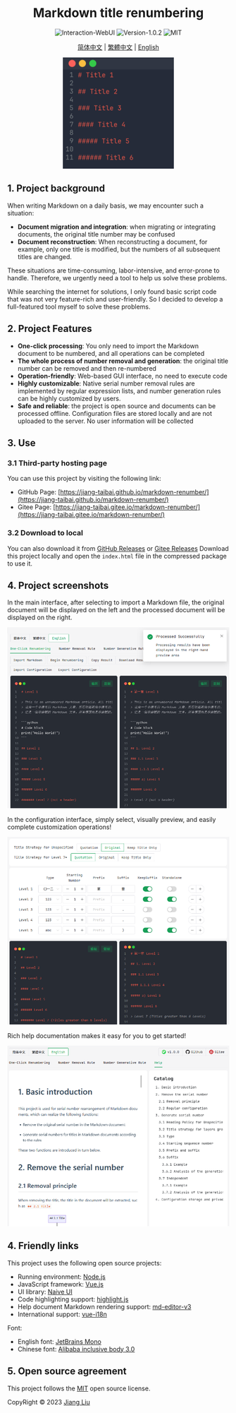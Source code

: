 # <div align="center">Markdown title renumbering</div>

<div align="center">
  <img src="https://img.shields.io/badge/interaction-WebUI-%2396C40F" alt="Interaction-WebUI"/>
  <img src="https://img.shields.io/badge/release-1.0.2-%231081C1" alt="Version-1.0.2"/>
  <img src="https://img.shields.io/badge/license-MIT-%2396C40F" alt="MIT"/>
</div>

<div align="center">

[简体中文](/README.md) |
[繁體中文](/README-zh_TW.md) |
[English](/README-en_US.md)

</div>

<p align="center">
    <img src="assets/img/cover.gif" width="50%" alt="Cover">
</p>

## 1. Project background

When writing Markdown on a daily basis, we may encounter such a situation:

- **Document migration and integration**: when migrating or integrating documents, the original title number may be confused
- **Document reconstruction**: When reconstructing a document, for example, only one title is modified, but the numbers of all subsequent titles are changed.

These situations are time-consuming, labor-intensive, and error-prone to handle. Therefore, we urgently need a tool to help us solve these problems.

While searching the internet for solutions, I only found basic script code that was not very feature-rich and user-friendly. So I decided to develop a full-featured tool myself to solve these problems.

## 2. Project Features

- **One-click processing**: You only need to import the Markdown document to be numbered, and all operations can be completed
- **The whole process of number removal and generation**: the original title number can be removed and then re-numbered
- **Operation-friendly**: Web-based GUI interface, no need to execute code
- **Highly customizable**: Native serial number removal rules are implemented by regular expression lists, and number generation rules can be highly customized by users.
- **Safe and reliable**: the project is open source and documents can be processed offline. Configuration files are stored locally and are not uploaded to the server. No user information will be collected

## 3. Use

### 3.1 Third-party hosting page

You can use this project by visiting the following link:

- GitHub Page: [https://jiang-taibai.github.io/markdown-renumber/](https://jiang-taibai.github.io/markdown-renumber/)
- Gitee Page: [https://jiang-taibai.gitee.io/markdown-renumber/](https://jiang-taibai.gitee.io/markdown-renumber/)

### 3.2 Download to local

You can also download it from [GitHub Releases](https://github.com/jiang-taibai/markdown-renumber/releases/latest) or [Gitee Releases](https://gitee.com/jiang-taibai/markdown-renumber/releases/latest) Download this project locally and open the `index.html` file in the compressed package to use it.

## 4. Project screenshots

In the main interface, after selecting to import a Markdown file, the original document will be displayed on the left and the processed document will be displayed on the right.

![Main interface](assets/img/preview-en_US.png "Main interface")

In the configuration interface, simply select, visually preview, and easily complete customization operations!

![Configuration interface](assets/img/preview-renumber-setting-en_US.png "Configuration interface")

Rich help documentation makes it easy for you to get started!

![Help Document](assets/img/preview-help-document-en_US.png "Help Document")

## 4. Friendly links

This project uses the following open source projects:

- Running environment: [Node.js](https://github.com/nodejs/node)
- JavaScript framework: [Vue.js](https://github.com/vuejs/vue)
- UI library: [Naive UI](https://github.com/tusen-ai/naive-ui)
- Code highlighting support: [highlight.js](https://github.com/highlightjs/highlight.js)
- Help document Markdown rendering support: [md-editor-v3](https://github.com/imzbf/md-editor-v3)
- International support: [vue-i18n](https://github.com/kazupon/vue-i18n)

Font:

- English font: [JetBrains Mono](https://www.jetbrains.com/lp/mono/)
- Chinese font: [Alibaba inclusive body 3.0](https://fonts.alibabagroup.com/#/home)

## 5. Open source agreement

This project follows the [MIT](https://opensource.org/licenses/MIT) open source license.

CopyRight © 2023 [Jiang Liu](https://coderjiang.com)
